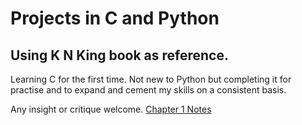 # Projects in C and Python

## Using K N King book as reference.

Learning C for the first time. Not new to Python but completing it for practise and to expand and cement my skills on a consistent basis.

Any insight or critique welcome.
[Chapter 1 Notes](https://github.com/MortalCatalyst/C-and-Python-K-N-King/blob/master/Chapter_1/Chapter_1_Notes.md)
